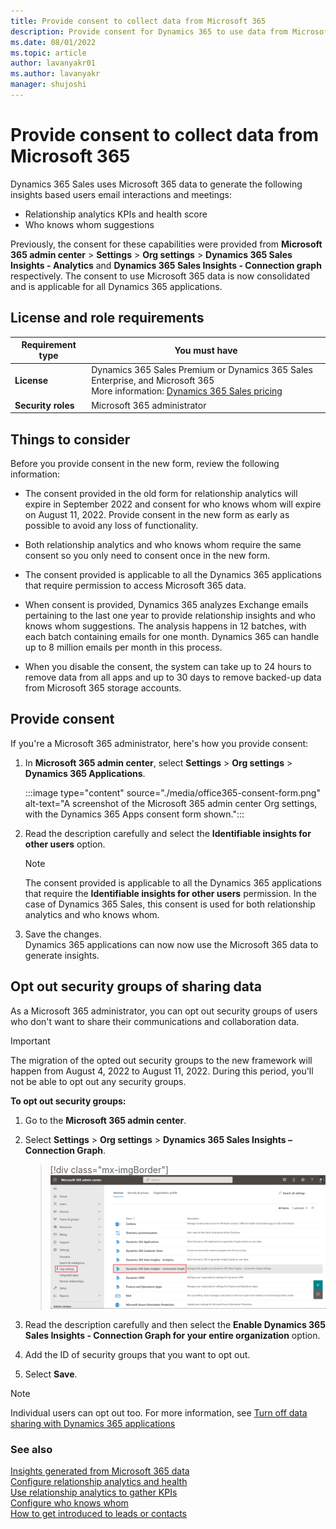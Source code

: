```yaml
---
title: Provide consent to collect data from Microsoft 365
description: Provide consent for Dynamics 365 to use data from Microsoft 365 for relationship analytics and who knows whom.
ms.date: 08/01/2022
ms.topic: article
author: lavanyakr01
ms.author: lavanyakr
manager: shujoshi
---
```


# Provide consent to collect data from Microsoft 365  

Dynamics 365 Sales uses Microsoft 365 data to generate the following insights based users email interactions and meetings:

- Relationship analytics KPIs and health score
- Who knows whom suggestions

Previously, the consent for these capabilities were provided from **Microsoft 365 admin center** > **Settings** > **Org settings** > **Dynamics 365 Sales Insights - Analytics** and **Dynamics 365 Sales Insights - Connection graph** respectively. The consent to use Microsoft 365 data is now consolidated and is applicable for all Dynamics 365 applications.  

## License and role requirements

| Requirement type | You must have |  
|-----------------------|---------|
| **License** | Dynamics 365 Sales Premium or Dynamics 365 Sales Enterprise, and Microsoft 365 <br>More information: [Dynamics 365 Sales pricing](https://dynamics.microsoft.com/sales/pricing/) |
| **Security roles** | Microsoft 365 administrator <br> |


## Things to consider

Before you provide consent in the new form, review the following information:

- The consent provided in the old form for relationship analytics will expire in September 2022 and consent for who knows whom will expire on August 11, 2022. Provide consent in the new form as early as possible to avoid any loss of functionality.

- Both relationship analytics and who knows whom require the same consent so you only need to consent once in the new form.

- The consent provided is applicable to all the Dynamics 365 applications that require permission to access Microsoft 365 data.

- When consent is provided, Dynamics 365 analyzes Exchange emails pertaining to the last one year to provide relationship insights and who knows whom suggestions. The analysis happens in 12 batches, with each batch containing emails for one month. Dynamics 365 can handle up to 8 million emails per month in this process. 

- When you disable the consent, the system can take up to 24 hours to remove data from all apps and up to 30 days to remove backed-up data from Microsoft 365 storage accounts. 


## Provide consent 

If you're a Microsoft 365 administrator, here's how you provide consent:

1. In **Microsoft 365 admin center**, select **Settings** > **Org settings** > **Dynamics 365 Applications**.

    :::image type="content" source="./media/office365-consent-form.png" alt-text="A screenshot of the Microsoft 365 admin center Org settings, with the Dynamics 365 Apps consent form shown.":::
    
3. Read the description carefully and select the **Identifiable insights for other users** option.  
    > [!NOTE]
    > The consent provided is applicable to all the Dynamics 365 applications that require the **Identifiable insights for other users** permission. In the case of Dynamics 365 Sales, this consent is used for both relationship analytics and who knows whom.
    
1. Save the changes.  
    Dynamics 365 applications can now now use the Microsoft 365 data to generate insights.

## Opt out security groups of sharing data

As a Microsoft 365 administrator, you can opt out security groups of users who don't want to share their communications and collaboration data.

> [!IMPORTANT]
> The migration of the opted out security groups to the new framework will happen from August 4, 2022 to August 11, 2022. During this period, you'll not be able to opt out any security groups. 

**To opt out security groups:**

1. Go to the **Microsoft 365 admin center**.

2. Select **Settings** > **Org settings** > **Dynamics 365 Sales Insights – Connection Graph**.

    > [!div class="mx-imgBorder"]
    > ![Enable and save the connection graph](media/sales-insights-addon-admincenter-connection-graph-enable.png "Screenshot of connection graph settings")

3.  Read the description carefully and then select the **Enable Dynamics 365 Sales Insights - Connection Graph for your entire organization** option.

4. Add the ID of security groups that you want to opt out. 

5. Select **Save**.

> [!NOTE]
> Individual users can opt out too. For more information, see [Turn off data sharing with Dynamics 365 applications](who-knows-whom.md#turn-off-data-sharing-with-dynamics-365-applications)

### See also

[Insights generated from Microsoft 365 data](insights-from-m365.md)  
[Configure relationship analytics and health](configure-relationship-analytics.md)  
[Use relationship analytics to gather KPIs](./relationship-analytics.md)  
[Configure who knows whom](configure-who-knows-whom.md)  
[How to get introduced to leads or contacts](who-knows-whom.md)  